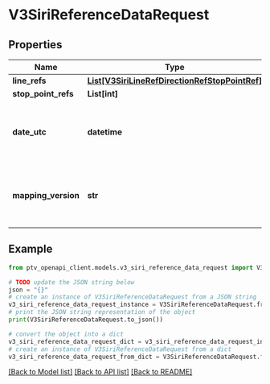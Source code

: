 # V3SiriReferenceDataRequest


## Properties

Name | Type | Description | Notes
------------ | ------------- | ------------- | -------------
**line_refs** | [**List[V3SiriLineRefDirectionRefStopPointRef]**](V3SiriLineRefDirectionRefStopPointRef.md) |  | 
**stop_point_refs** | **List[int]** | Siri StopPointRef | [optional] 
**date_utc** | **datetime** | Filter by the date and time of the request (ISO 8601 UTC format) (default &#x3D; current date and time) | [optional] 
**mapping_version** | **str** | DIVA mapping version generated by Chronos during a Parser or RealtimeBusConfig load | 

## Example

```python
from ptv_openapi_client.models.v3_siri_reference_data_request import V3SiriReferenceDataRequest

# TODO update the JSON string below
json = "{}"
# create an instance of V3SiriReferenceDataRequest from a JSON string
v3_siri_reference_data_request_instance = V3SiriReferenceDataRequest.from_json(json)
# print the JSON string representation of the object
print(V3SiriReferenceDataRequest.to_json())

# convert the object into a dict
v3_siri_reference_data_request_dict = v3_siri_reference_data_request_instance.to_dict()
# create an instance of V3SiriReferenceDataRequest from a dict
v3_siri_reference_data_request_from_dict = V3SiriReferenceDataRequest.from_dict(v3_siri_reference_data_request_dict)
```
[[Back to Model list]](../README.md#documentation-for-models) [[Back to API list]](../README.md#documentation-for-api-endpoints) [[Back to README]](../README.md)


